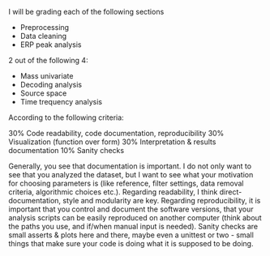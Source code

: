 I will be grading each of the following sections

-	Preprocessing
-	Data cleaning
-	ERP peak analysis

2 out of the following 4:

-	Mass univariate
-	Decoding analysis
-	Source space
-   Time trequency analysis

According to the following criteria:

30%  Code readability, code documentation, reproducibility
30%  Visualization (function over form)
30%  Interpretation & results documentation
10%  Sanity checks

Generally, you see that documentation is important. I do not only want to see that you analyzed the dataset, but I want to see what your motivation for choosing parameters is (like reference, filter settings, data removal criteria, algorithmic choices etc.). Regarding readability, I think direct-documentation, style and modularity are key.  Regarding reproducibility, it is important that you control and document the software versions, that your analysis scripts can be easily reproduced on another computer (think about the paths you use, and if/when manual input is needed). Sanity checks are small asserts & plots here and there, maybe even a unittest or two - small things that make sure your code is doing what it is supposed to be doing.

